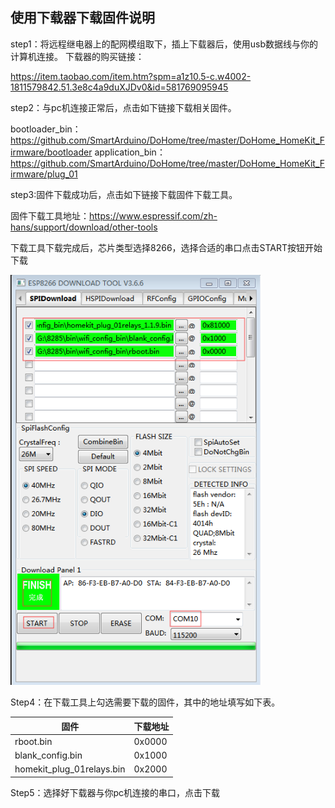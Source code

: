 ## 使用下载器下载固件说明

step1：将远程继电器上的配网模组取下，插上下载器后，使用usb数据线与你的计算机连接。
下载器的购买链接：

https://item.taobao.com/item.htm?spm=a1z10.5-c.w4002-1811579842.51.3e8c4a9duXJDv0&id=581769095945

step2：与pc机连接正常后，点击如下链接下载相关固件。

bootloader_bin：https://github.com/SmartArduino/DoHome/tree/master/DoHome_HomeKit_Firmware/bootloader
application_bin：https://github.com/SmartArduino/DoHome/tree/master/DoHome_HomeKit_Firmware/plug_01

step3:固件下载成功后，点击如下链接下载固件下载工具。

固件下载工具地址：https://www.espressif.com/zh-hans/support/download/other-tools

下载工具下载完成后，芯片类型选择8266，选择合适的串口点击START按钮开始下载

  <img src="../README_IMAGE/4.png" width="400" />


Step4：在下载工具上勾选需要下载的固件，其中的地址填写如下表。

| 固件              | 下载地址      |
| ----------------- | -------------| 
| rboot.bin         | 0x0000       | 
| blank_config.bin  | 0x1000       | 
| homekit_plug_01relays.bin            | 0x2000       | 


Step5：选择好下载器与你pc机连接的串口，点击下载








